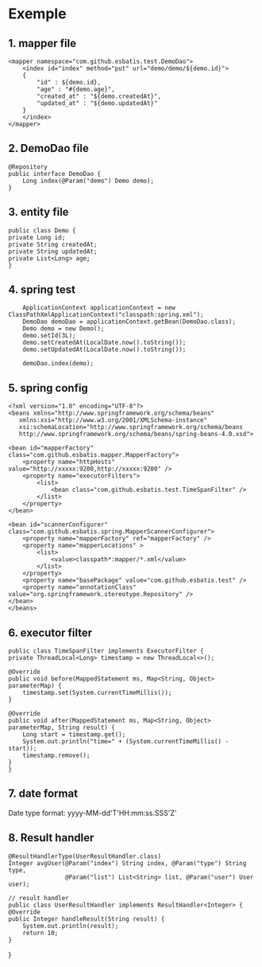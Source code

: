 # Exemple

## 1. mapper file
    <mapper namespace="com.github.esbatis.test.DemoDao">
        <index id="index" method="put" url="demo/demo/${demo.id}">
        {
            "id" : ${demo.id},
            "age" : "#{demo.age}",
            "created_at" : "${demo.createdAt}",
            "updated_at" : "${demo.updatedAt}"
        }
        </index>
    </mapper>

## 2. DemoDao file
    @Repository
    public interface DemoDao {
        Long index(@Param("demo") Demo demo);
    }

## 3. entity file
    public class Demo {
    private Long id;
    private String createdAt;
    private String updatedAt;
    private List<Long> age;
    }

## 4. spring test
        ApplicationContext applicationContext = new ClassPathXmlApplicationContext("classpath:spring.xml");
        DemoDao demoDao = applicationContext.getBean(DemoDao.class);
        Demo demo = new Demo();
        demo.setId(3L);
        demo.setCreatedAt(LocalDate.now().toString());
        demo.setUpdatedAt(LocalDate.now().toString());

        demoDao.index(demo);
        
## 5. spring config
    <?xml version="1.0" encoding="UTF-8"?>
    <beans xmlns="http://www.springframework.org/schema/beans"
       xmlns:xsi="http://www.w3.org/2001/XMLSchema-instance"
       xsi:schemaLocation="http://www.springframework.org/schema/beans
       http://www.springframework.org/schema/beans/spring-beans-4.0.xsd">

    <bean id="mapperFactory" class="com.github.esbatis.mapper.MapperFactory">
        <property name="httpHosts" value="http://xxxxx:9200,http://xxxxx:9200" />
        <property name="executorFilters">
            <list>
                <bean class="com.github.esbatis.test.TimeSpanFilter" />
            </list>
        </property>
    </bean>

    <bean id="scannerConfigurer" class="com.github.esbatis.spring.MapperScannerConfigurer">
        <property name="mapperFactory" ref="mapperFactory" />
        <property name="mapperLocations" >
            <list>
                <value>classpath*:mapper/*.xml</value>
            </list>
        </property>
        <property name="basePackage" value="com.github.esbatis.test" />
        <property name="annotationClass" value="org.springframework.stereotype.Repository" />
    </bean>
    </beans>

## 6. executor filter
    public class TimeSpanFilter implements ExecutorFilter {
    private ThreadLocal<Long> timestamp = new ThreadLocal<>();
    
    @Override
    public void before(MappedStatement ms, Map<String, Object> parameterMap) {
        timestamp.set(System.currentTimeMillis());
    }

    @Override
    public void after(MappedStatement ms, Map<String, Object> parameterMap, String result) {
        Long start = timestamp.get();
        System.out.println("time=" + (System.currentTimeMillis() - start));
        timestamp.remove();
    }
    }

## 7. date format
Date type format: yyyy-MM-dd'T'HH:mm:ss.SSS'Z'

## 8. Result handler
    @ResultHandlerType(UserResultHandler.class)
    Integer avgUser(@Param("index") String index, @Param("type") String type,
                    @Param("list") List<String> list, @Param("user") User user);
    
    // result handler
    public class UserResultHandler implements ResultHandler<Integer> {
    @Override
    public Integer handleResult(String result) {
        System.out.println(result);
        return 10;
    }
}
